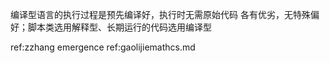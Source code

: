 编译型语言的执行过程是预先编译好，执行时无需原始代码
各有优劣，无特殊偏好；脚本类选用解释型、长期运行的代码选用编译型

ref:zzhang
emergence ref:gaolijiemathcs.md
